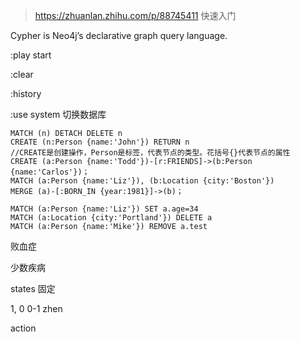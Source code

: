 > https://zhuanlan.zhihu.com/p/88745411 快速入门

Cypher is Neo4j’s declarative graph query language. 

:play start

:clear

:history

:use system 切换数据库

```cypher
MATCH (n) DETACH DELETE n
CREATE (n:Person {name:'John'}) RETURN n
//CREATE是创建操作，Person是标签，代表节点的类型。花括号{}代表节点的属性
CREATE (a:Person {name:'Todd'})-[r:FRIENDS]->(b:Person {name:'Carlos'})；
MATCH (a:Person {name:'Liz'}), (b:Location {city:'Boston'}) 
MERGE (a)-[:BORN_IN {year:1981}]->(b)；

MATCH (a:Person {name:'Liz'}) SET a.age=34              
MATCH (a:Location {city:'Portland'}) DELETE a
MATCH (a:Person {name:'Mike'}) REMOVE a.test
```



败血症

少数疾病

states 固定

1, 0  0-1 zhen

action 